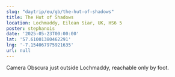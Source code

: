 ```yaml
---
slug: "daytrip/eu/gb/the-hut-of-shadows"
title: The Hut of Shadows
location: Lochmaddy, Eilean Siar, UK, HS6 5
poster: stephanois
date: '2025-05-23T00:00:00'
lat: '57.61001380462291'
lng: '-7.154067975921635'
url: null
---
```


Camera Obscura just outside Lochmaddy, reachable only by foot.
